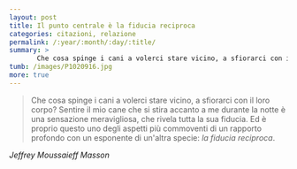 ```yaml
---
layout: post
title: Il punto centrale è la fiducia reciproca
categories: citazioni, relazione
permalink: /:year/:month/:day/:title/
summary: >
       Che cosa spinge i cani a volerci stare vicino, a sfiorarci con il loro corpo? Sentire il mio cane che si stira accanto a me durante la notte è una sensazione meravigliosa, che rivela tutta la sua fiducia.
tumb: /images/P1020916.jpg
more: true
---
```

<blockquote cite="Jeffrey Moussaieff Masson">
<p> Che cosa spinge i cani a volerci stare vicino, a sfiorarci con il loro corpo? Sentire il mio cane che si stira accanto a me durante la notte è una sensazione meravigliosa, che rivela tutta la sua fiducia. Ed è proprio questo uno degli aspetti più commoventi di un rapporto profondo con un esponente di un'altra specie: <em>la fiducia reciproca</em>.</p>
</blockquote>
<cite>
  Jeffrey Moussaieff Masson
</cit
